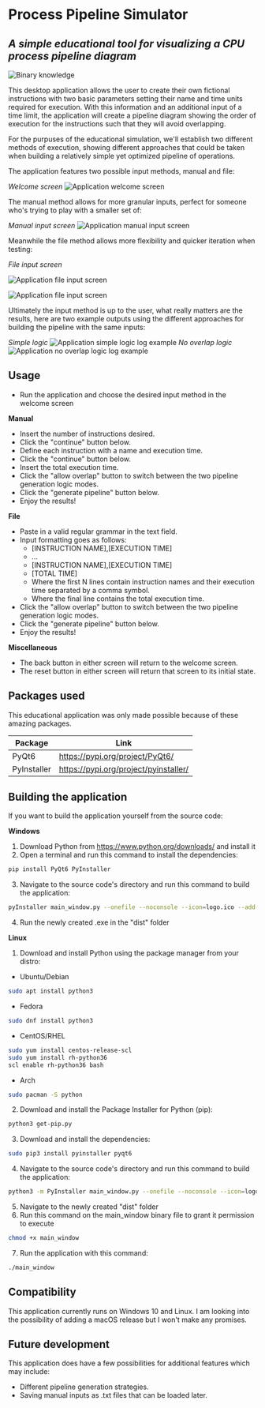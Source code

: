 # Process Pipeline Simulator
## _A simple educational tool for visualizing a CPU process pipeline diagram_

![Binary knowledge](https://i.imgur.com/zyBDTiC.jpg)

This desktop application allows the user to create their own fictional instructions with two basic parameters setting their name and time units required for execution. With this information and an additional input of a time limit, the application will create a pipeline diagram showing the order of execution for the instructions such that they will avoid overlapping.

For the purpuses of the educational simulation, we'll establish two different methods of execution, showing different approaches that could be taken when building a relatively simple yet optimized pipeline of operations.

The application features two possible input methods, manual and file:

_Welcome screen_
![Application welcome screen](https://i.imgur.com/Ay4CGps.png)

The manual method allows for more granular inputs, perfect for someone who's trying to play with a smaller set of:

_Manual input screen_
![Application manual input screen](https://i.imgur.com/atdlEZW.png)

Meanwhile the file method allows more flexibility and quicker iteration when testing:

_File input screen_

![Application file input screen](https://i.imgur.com/eXuq6pW.png)

![Application file input screen](https://i.imgur.com/tALrxF6.png)

Ultimately the input method is up to the user, what really matters are the results, here are two example outputs using the different approaches for building the pipeline with the same inputs:

_Simple logic_
![Application simple logic log example](https://i.imgur.com/9BGFasN.png)
_No overlap logic_
![Application no overlap logic log example](https://i.imgur.com/vxLuChN.png)


## Usage

- Run the application and choose the desired input method in the welcome screen

**Manual**
  * Insert the number of instructions desired.
  * Click the "continue" button below.
  * Define each instruction with a name and execution time.
  * Click the "continue" button below.
  * Insert the total execution time.
  * Click the "allow overlap" button to switch between the two pipeline generation logic modes.
  * Click the "generate pipeline" button below.
  * Enjoy the results!

**File**
  * Paste in a valid regular grammar in the text field.
  * Input formatting goes as follows: 
      * [INSTRUCTION NAME],[EXECUTION TIME]
      * ...
      * [INSTRUCTION NAME],[EXECUTION TIME]
      * [TOTAL TIME]
      * Where the first N lines contain instruction names and their execution time separated by a comma symbol.
      * Where the final line contains the total execution time.
  * Click the "allow overlap" button to switch between the two pipeline generation logic modes.
  * Click the "generate pipeline" button below.
  * Enjoy the results!

**Miscellaneous**
  * The back button in either screen will return to the welcome screen.
  * The reset button in either screen will return that screen to its initial state.


## Packages used

This educational application was only made possible because of these amazing packages.

| Package | Link |
| ------ | ------ |
| PyQt6 | https://pypi.org/project/PyQt6/ |
| PyInstaller | https://pypi.org/project/pyinstaller/ |

## Building the application

If you want to build the application yourself from the source code:

**Windows**
1. Download Python from https://www.python.org/downloads/ and install it
2. Open a terminal and run this command to install the dependencies:
```sh
pip install PyQt6 PyInstaller
```
3. Navigate to the source code's directory and run this command to build the application:
```sh
pyInstaller main_window.py --onefile --noconsole --icon=logo.ico --add-data "resources;resources"
```
4. Run the newly created .exe in the "dist" folder

**Linux**
1. Download and install Python using the package manager from your distro:
* Ubuntu/Debian
```sh
sudo apt install python3
```
* Fedora
```sh
sudo dnf install python3
```
* CentOS/RHEL
```sh
sudo yum install centos-release-scl
sudo yum install rh-python36
scl enable rh-python36 bash
```
* Arch
```sh
sudo pacman -S python
```
2. Download and install the Package Installer for Python (pip):
```sh
python3 get-pip.py
```
3. Download and install the dependencies:
```sh
sudo pip3 install pyinstaller pyqt6
```
4. Navigate to the source code's directory and run this command to build the application:
```sh
python3 -m PyInstaller main_window.py --onefile --noconsole --icon=logo.ico --add-data "resources:resources"
```
5. Navigate to the newly created "dist" folder
6. Run this command on the main_window binary file to grant it permission to execute
```sh
chmod +x main_window
```
7. Run the application with this command:
```sh
./main_window
```

## Compatibility

This application currently runs on Windows 10 and Linux. I am looking into the possibility of adding a macOS release but I won't make any promises.

## Future development

This application does have a few possibilities for additional features which may include:

- Different pipeline generation strategies.
- Saving manual inputs as .txt files that can be loaded later.
